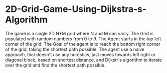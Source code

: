 # 2D-Grid-Game-Using-Dijkstra-s-Algorithm

The game is a single 2D N*M grid where N and M can varry. The Grid is populated with random numbers from 0 to 9. The Agent starts in the top left corner of the grid.
The Goal of the agent is to reach the bottom right corner of the grid, taking the shortest path possible.
The agent use a naive approach, that doesn't use any hurestics, just moves towards left right or diagonal block, based on shortest distance, and Dijkstr's algorithm to iterate over the grid and find the shortest path possible.
